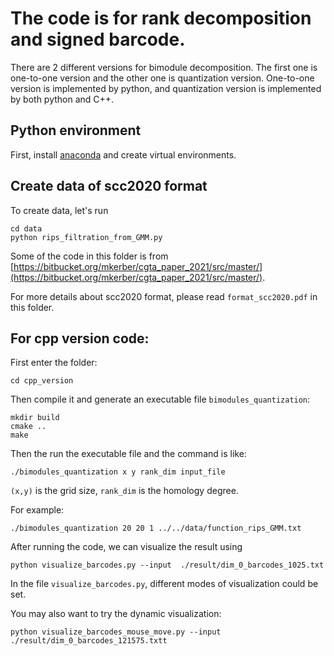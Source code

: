 # The code is for rank decomposition and signed barcode.

There are 2 different versions for bimodule decomposition. The first one is one-to-one version and the other one is quantization version. One-to-one version is implemented by python, and quantization version is implemented by both python and C++.

## Python environment
First, install [anaconda](https://docs.anaconda.com/anaconda/user-guide/getting-started/) and create virtual environments. 

## Create data of scc2020 format
To create data, let's run
```
cd data
python rips_filtration_from_GMM.py 
```
Some of the code in this folder is from [https://bitbucket.org/mkerber/cgta_paper_2021/src/master/](https://bitbucket.org/mkerber/cgta_paper_2021/src/master/).

For more details about scc2020 format, please read `format_scc2020.pdf` in this folder.


## For cpp version code:  
First enter the folder:
```
cd cpp_version
```
Then compile it and generate an executable file `bimodules_quantization`:
```
mkdir build
cmake ..
make
```

Then the run the executable file and the command is like:  
```
./bimodules_quantization x y rank_dim input_file  
```
`(x,y)` is the grid size, `rank_dim` is the homology degree.

For example: 
```
./bimodules_quantization 20 20 1 ../../data/function_rips_GMM.txt
```

After running the code, we can visualize the result using
```
python visualize_barcodes.py --input  ./result/dim_0_barcodes_1025.txt
```
In the file `visualize_barcodes.py`, different modes of visualization could be set.

You may also want to try the dynamic visualization:
```
python visualize_barcodes_mouse_move.py --input ./result/dim_0_barcodes_121575.txtt
```


